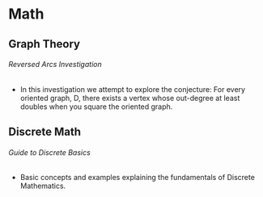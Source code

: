 # Math


## Graph Theory
###### Reversed Arcs Investigation
- In this investigation we attempt to explore the conjecture: For every oriented graph, D, there exists a vertex whose out-degree at least doubles when you square the oriented graph.

## Discrete Math
###### Guide to Discrete Basics
- Basic concepts and examples explaining the fundamentals of Discrete Mathematics.

